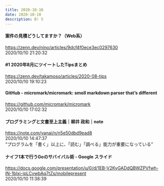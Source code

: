 ```yaml
---
title: 2020-10-10
date: 2020-10-10
description: B! 5
---
```


#### 案件の見積どうしてますか？（Web系）
https://zenn.dev/nino/articles/9dcf4f0ece3ec0297630<br>
2020/10/10 21:20:32<br>


#### #1 2020年8月にツイートしたTipsまとめ
https://zenn.dev/takamoso/articles/2020-08-tips<br>
2020/10/10 19:10:23<br>


#### GitHub - micromark/micromark: smoll markdown parser that’s different
https://github.com/micromark/micromark<br>
2020/10/10 17:02:32<br>


#### プログラミングと文書至上主義｜柳井 政和｜note
https://note.com/yanai/n/n5e50dbd9ead8<br>
2020/10/10 14:47:37<br>
“プログラムを「書く」以上に、「読む」「調べる」能力が重要になっている”


#### ナイフ1本で行うGoのサバイバル術 - Google スライド
https://docs.google.com/presentation/u/0/d/1EB-V2KyGADdQBWZPVfwh-lN-1blxi-ipLCvwbAq7tZs/mobilepresent<br>
2020/10/10 11:38:39<br>


